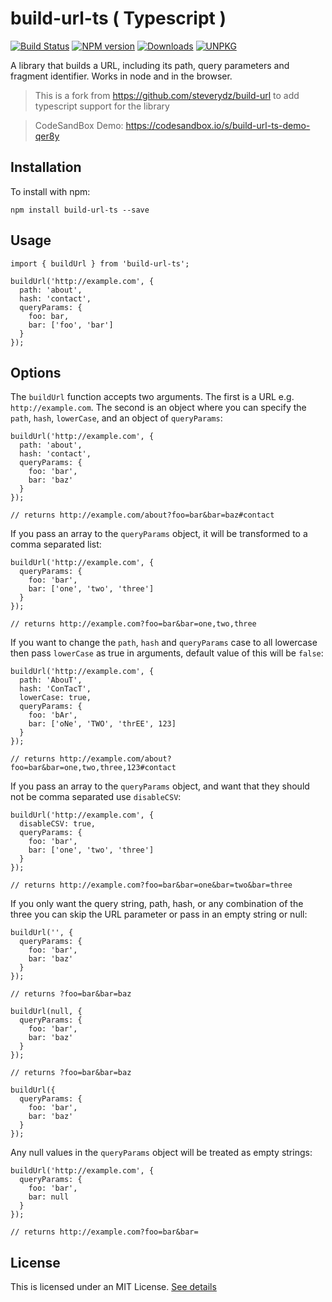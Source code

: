 # build-url-ts ( Typescript )
[![Build Status](https://github.com/meabed/build-url-ts/actions/workflows/ci.yml/badge.svg)](https://github.com/meabed/build-url-ts/actions/workflows/ci.yml)
[![NPM version](https://img.shields.io/npm/v/build-url-ts.svg)](https://www.npmjs.com/package/build-url-ts)
[![Downloads](https://img.shields.io/npm/dm/build-url-ts.svg)](https://www.npmjs.com/package/build-url-ts)
[![UNPKG](https://img.shields.io/badge/UNPKG-OK-179BD7.svg)](https://unpkg.com/browse/build-url-ts@latest/)

A library that builds a URL, including its path, query parameters and fragment identifier. Works in node and in the browser.

> This is a fork from https://github.com/steverydz/build-url to add typescript support for the library

> CodeSandBox Demo: https://codesandbox.io/s/build-url-ts-demo-qer8y

## Installation

To install with npm:

```
npm install build-url-ts --save
```

## Usage

```
import { buildUrl } from 'build-url-ts';

buildUrl('http://example.com', {
  path: 'about',
  hash: 'contact',
  queryParams: {
    foo: bar,
    bar: ['foo', 'bar']
  }
});
```

## Options

The `buildUrl` function accepts two arguments. The first is a URL e.g. `http://example.com`. The second is an object where you can specify the `path`, `hash`, `lowerCase`, and an object of `queryParams`:

```
buildUrl('http://example.com', {
  path: 'about',
  hash: 'contact',
  queryParams: {
    foo: 'bar',
    bar: 'baz'
  }
});

// returns http://example.com/about?foo=bar&bar=baz#contact
```

If you pass an array to the `queryParams` object, it will be transformed to a comma separated list:

```
buildUrl('http://example.com', {
  queryParams: {
    foo: 'bar',
    bar: ['one', 'two', 'three']
  }
});

// returns http://example.com?foo=bar&bar=one,two,three
```

If you want to change the `path`, `hash` and `queryParams` case to all lowercase then pass `lowerCase` as true in arguments, default value of this will be `false`:

```
buildUrl('http://example.com', {
  path: 'AbouT',
  hash: 'ConTacT',
  lowerCase: true,
  queryParams: {
    foo: 'bAr',
    bar: ['oNe', 'TWO', 'thrEE', 123]
  }
});

// returns http://example.com/about?foo=bar&bar=one,two,three,123#contact
```

If you pass an array to the `queryParams` object, and want that they should not be comma separated use `disableCSV`:

```
buildUrl('http://example.com', {
  disableCSV: true,
  queryParams: {
    foo: 'bar',
    bar: ['one', 'two', 'three']
  }
});

// returns http://example.com?foo=bar&bar=one&bar=two&bar=three
```

If you only want the query string, path, hash, or any combination of the three you can skip the URL parameter or pass in an empty string or null:

```
buildUrl('', {
  queryParams: {
    foo: 'bar',
    bar: 'baz'
  }
});

// returns ?foo=bar&bar=baz

buildUrl(null, {
  queryParams: {
    foo: 'bar',
    bar: 'baz'
  }
});

// returns ?foo=bar&bar=baz

buildUrl({
  queryParams: {
    foo: 'bar',
    bar: 'baz'
  }
});
```

Any null values in the `queryParams` object will be treated as empty strings:

```
buildUrl('http://example.com', {
  queryParams: {
    foo: 'bar',
    bar: null
  }
});

// returns http://example.com?foo=bar&bar=
```

## License

This is licensed under an MIT License. [See details](LICENSE)
